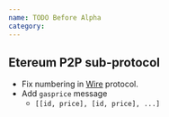```yaml
---
name: TODO Before Alpha
category: 
---
```


## Etereum P2P sub-protocol

* Fix numbering in [Wire](https://github.com/ethereum/wiki/wiki/Ethereum-Wire-Protocol) protocol. 
* Add `gasprice` message
    * `[[id, price], [id, price], ...]`